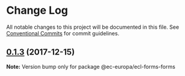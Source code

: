 # Change Log

All notable changes to this project will be documented in this file.
See [Conventional Commits](https://conventionalcommits.org) for commit guidelines.

<a name="0.1.3"></a>

## [0.1.3](https://github.com/ec-europa/europa-component-library/compare/@ec-europa/ecl-forms-forms@0.1.2...@ec-europa/ecl-forms-forms@0.1.3) (2017-12-15)

**Note:** Version bump only for package @ec-europa/ecl-forms-forms
